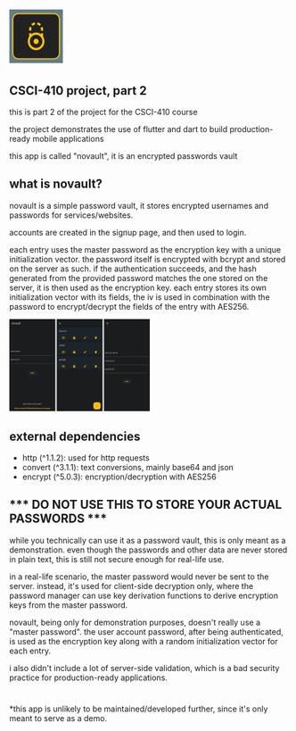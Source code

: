# ![novault.svg](assets/novault.svg)


## CSCI-410 project, part 2

this is part 2 of the project for the CSCI-410 course

the project demonstrates the use of flutter and dart to build production-ready mobile applications

this app is called "novault", it is an encrypted passwords vault

## what is novault?

novault is a simple password vault, it stores encrypted usernames and passwords for services/websites.

accounts are created in the signup page, and then used to login.

each entry uses the master password as the encryption key with a unique initialization vector.
the password itself is encrypted with bcrypt and stored on the server as such.
if the authentication succeeds, and the hash generated from the provided password matches the one stored on the server, it is then used as the encryption key.
each entry stores its own initialization vector with its fields, the iv is used in combination with the password to encrypt/decrypt the fields of the entry with AES256.

<img src="assets/screenshots.png" width=50% height=50%>

## external dependencies
- http (^1.1.2): used for http requests
- convert (^3.1.1): text conversions, mainly base64 and json
- encrypt (^5.0.3): encryption/decryption with AES256

## *** DO NOT USE THIS TO STORE YOUR ACTUAL PASSWORDS ***

while you technically can use it as a password vault, this is only meant as a demonstration. even though the passwords and other data are never stored in plain text, this is still not secure enough for real-life use.

in a real-life scenario, the master password would never be sent to the server.
instead, it's used for client-side decryption only, where the password manager can use key derivation functions to derive encryption keys from the master password.

novault, being only for demonstration purposes, doesn't really use a "master password". the user account password, after being authenticated, is used as the encryption key along with a random initialization vector for each entry.

i also didn't include a lot of server-side validation, which is a bad security practice for production-ready applications.

# 

*this app is unlikely to be maintained/developed further, since it's only meant to serve as a demo.
